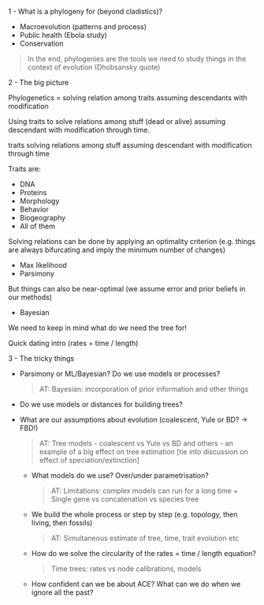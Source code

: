 1 - What is a phylogeny for (beyond cladistics)?
  
  * Macroevolution (patterns and process)
  * Public health (Ebola study)
  * Conservation

  > In the end, phylogenies are the tools we need to study things in the context of evolution (Dhobsansky quote)

2 - The big picture

Phylogenetics = solving relation among traits assuming descendants with modification


Using traits to solve relations among stuff (dead or alive) assuming descendant with modification through time.


traits
solving relations among stuff
assuming descendant with modification
through time


Traits are:
  
  * DNA
  * Proteins
  * Morphology
  * Behavior
  * Biogeography
  * All of them

Solving relations can be done by applying an optimality criterion (e.g. things are always bifurcating and imply the minimum number of changes)
 
 * Max likelihood
 * Parsimony

But things can also be near-optimal (we assume error and prior beliefs in our methods)

 * Bayesian

We need to keep in mind what do we need the tree for!


Quick dating intro (rates = time / length)


3 - The tricky things

  * Parsimony or ML/Bayesian? Do we use models or processes?
    >AT: Bayesian: incorporation of prior information and other things

  * Do we use models or distances for building trees?

* What are our assumptions about evolution (coalescent, Yule or BD? -> FBD!)
    > AT: Tree models - coalescent vs Yule vs BD and others - an example of a big effect on tree estimation [tie into discussion on effect of speciation/extinction]

  * What models do we use? Over/under parametrisation?
    >AT: Limitations: complex models can run for a long time + Single gene vs concatenation vs species tree

  * We build the whole process or step by step (e.g. topology, then living, then fossils)
    >AT: Simultaneous estimate of tree, time, trait evolution etc

  * How do we solve the circularity of the rates = time / length equation?
    > Time trees: rates vs node calibrations, models


  * How confident can we be about ACE? What can we do when we ignore all the past?
